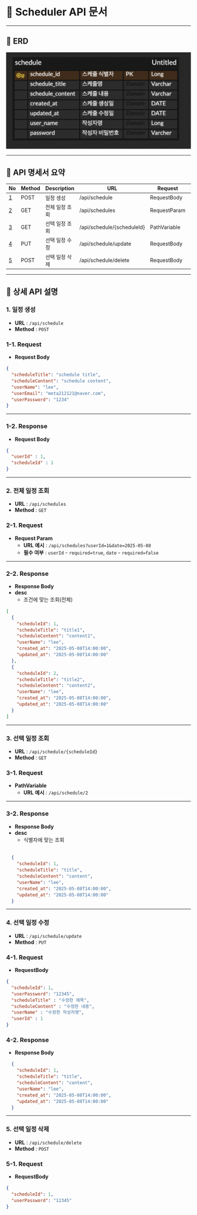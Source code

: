 # 📅 Scheduler API 문서

---

## 📌 ERD

![Lv1 ERD](scheduler/src/main/resources/static/img/Lv1ERD.png)

---

## 📘 API 명세서 요약

| No               | Method | Description | URL                        | Request      | Response |
|------------------|--------|-------------|----------------------------|--------------|----------|
| [1](#1-일정-생성)    | POST   | 일정 생성       | /api/schedule              | RequestBody          | 200 OK   |
| [2](#2-전체-일정-조회) | GET    | 전체 일정 조회    | /api/schedules             | RequestParam | 200 OK   |
| [3](#3-선택-일정-조회) | GET    | 선택 일정 조회    | /api/schedule/{scheduleId} | PathVariable | 200 OK   |
| [4](#4-선택-일정-수정) | PUT    | 선택 일정 수정    | /api/schedule/update       | RequestBody | 200 OK   |
| [5](#5-선택-일정-삭제) | POST   | 선택 일정 삭제    | /api/schedule/delete         | RequestBody | 200 OK   |

---

## 🔽 상세 API 설명

### 1. 일정 생성
- **URL** : `/api/schedule`
- **Method** : `POST`
### 1-1. Request
- **Request Body**
```json
{
  "scheduleTitle": "schedule title",
  "scheduleContent": "schedule content",
  "userName": "lee",
  "userEmail": "meta212121@naver.com",
  "userPassword": "1234"
}
```
---
### 1-2. Response
- **Request Body**
```json
{
  "userId" : 1,
  "scheduleId" : 1
}
```
---
### 2. 전체 일정 조회
- **URL** : `/api/schedules`
- **Method** : `GET`
### 2-1. Request
- **Request Param**
    - **URL 예시** : `/api/schedules?userId=1&date=2025-05-08`
    - **필수 여부** : `userId` - `required=true`, `date` - `required=false`
---
### 2-2. Response
- **Response Body**
- **desc**
    - 조건에 맞는 조회(전체)
```json
[
  {
    "scheduleId": 1,
    "scheduleTitle": "title1",
    "scheduleContent": "content1",
    "userName": "lee",
    "created_at": "2025-05-08T14:00:00",
    "updated_at": "2025-05-08T14:00:00"
  },
  {
    "scheduleId": 2,
    "scheduleTitle": "title2",
    "scheduleContent": "content2",
    "userName": "lee",
    "created_at": "2025-05-08T14:00:00",
    "updated_at": "2025-05-08T14:00:00"
  }
]
```
---
### 3. 선택 일정 조회
- **URL** : `/api/schedule/{scheduleId}`
- **Method** : `GET`
### 3-1. Request
- **PathVariable**
    - **URL 예시** : `/api/schedule/2`
---
### 3-2. Response
- **Response Body**
- **desc**
    - 식별자에 맞는 조회
```json

  {
    "scheduleId": 1,
    "scheduleTitle": "title",
    "scheduleContent": "content",
    "userName": "lee",
    "created_at": "2025-05-08T14:00:00",
    "updated_at": "2025-05-08T14:00:00"
  }

```
---
### 4. 선택 일정 수정
- **URL** : `/api/schedule/update`
- **Method** : `PUT`
### 4-1. Request
- **RequestBody**
```json
{
  "scheduleId": 1,
  "userPassword": "12345",
  "scheduleTitle" : "수정한 제목",
  "scheduleContent" : "수정한 내용",
  "userName" : "수정한 작성자명",
  "userId" : 1
}
```
### 4-2. Response
- **Response Body**
```json
  {
    "scheduleId": 1,
    "scheduleTitle": "title",
    "scheduleContent": "content",
    "userName": "lee",
    "created_at": "2025-05-08T14:00:00",
    "updated_at": "2025-05-08T14:00:00"
  }

```
---
### 5. 선택 일정 삭제
- **URL** : `/api/schedule/delete`
- **Method** : `POST`
### 5-1. Request
- **RequestBody**
```json
{
  "scheduleId": 1,
  "userPassword": "12345"
}
```